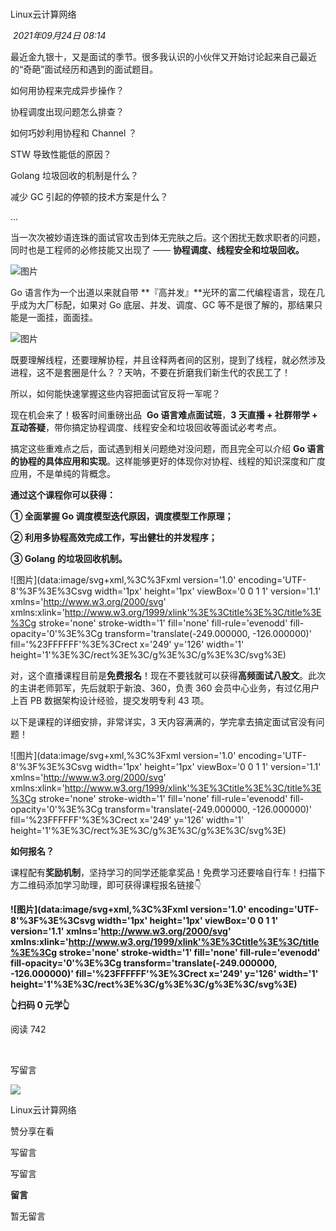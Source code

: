 # 

Linux云计算网络

 _2021年09月24日 08:14_

最近金九银十，又是面试的季节。很多我认识的小伙伴又开始讨论起来自己最近的“奇葩”面试经历和遇到的面试题目。  

  

如何用协程来完成异步操作？

协程调度出现问题怎么排查？

如何巧妙利用协程和 Channel ？

STW 导致性能低的原因？

Golang 垃圾回收的机制是什么？

减少 GC 引起的停顿的技术方案是什么？

...

  

当一次次被妙语连珠的面试官攻击到体无完肤之后。这个困扰无数求职者的问题，同时也是工程师的必修技能又出现了 —— **协程调度、线程安全和垃圾回收。**

![图片](https://mmbiz.qpic.cn/mmbiz_jpg/MptBEbliaXWblgsBicVo0olZHzQQrT2KMts5PaHDeMdnqx5AkTibqrD7o64uuOeljt7Su2SjBhMOicO2GPSLfgCVUA/640?wx_fmt=jpeg&wxfrom=13&tp=wxpic)

  

Go 语言作为一个出道以来就自带 **『高并发』**光环的富二代编程语言，现在几乎成为大厂标配，如果对 Go 底层、并发、调度、GC 等不是很了解的，那结果只能是一面挂，面面挂。

![图片](https://mmbiz.qpic.cn/mmbiz_jpg/MptBEbliaXWblgsBicVo0olZHzQQrT2KMtlqe6icdiaoiaYCOnt0tXWR2An0xPjiblXmgy8KPu7AtMwcUVDXkzEUeTFg/640?wx_fmt=jpeg&wxfrom=13&tp=wxpic)

  

既要理解线程，还要理解协程，并且诠释两者间的区别，提到了线程，就必然涉及进程，这不是套圈是什么？？天呐，不要在折磨我们新生代的农民工了！

所以，如何能快速掌握这些内容把面试官反将一军呢？  

现在机会来了！极客时间重磅出品  **Go 语言难点面试班**，**3 天直播 + 社群带学 + 互动答疑**，带你搞定协程调度、线程安全和垃圾回收等面试必考考点。

搞定这些重难点之后，面试遇到相关问题绝对没问题，而且完全可以介绍 **Go 语言的协程的具体应用和实现**。这样能够更好的体现你对协程、线程的知识深度和广度应用，不是单纯的背概念。

  

**通过这个课程你可以获得：**  

**① 全面掌握 Go 调度模型迭代原因，调度模型工作原理；**

**② 利用多协程高效完成工作，写出健壮的并发程序；**

**③ Golang 的垃圾回收机制。**

![图片](data:image/svg+xml,%3C%3Fxml version='1.0' encoding='UTF-8'%3F%3E%3Csvg width='1px' height='1px' viewBox='0 0 1 1' version='1.1' xmlns='http://www.w3.org/2000/svg' xmlns:xlink='http://www.w3.org/1999/xlink'%3E%3Ctitle%3E%3C/title%3E%3Cg stroke='none' stroke-width='1' fill='none' fill-rule='evenodd' fill-opacity='0'%3E%3Cg transform='translate(-249.000000, -126.000000)' fill='%23FFFFFF'%3E%3Crect x='249' y='126' width='1' height='1'%3E%3C/rect%3E%3C/g%3E%3C/g%3E%3C/svg%3E)

  

对，这个直播课程目前是**免费报名**！现在不要钱就可以获得**高频面试八股文**。此次的主讲老师郭军，先后就职于新浪、360，负责 360 会员中心业务，有过亿用户上百 PB 数据架构设计经验，提交发明专利 43 项。

  

以下是课程的详细安排，非常详实，3 天内容满满的，学完拿去搞定面试官没有问题！  

![图片](data:image/svg+xml,%3C%3Fxml version='1.0' encoding='UTF-8'%3F%3E%3Csvg width='1px' height='1px' viewBox='0 0 1 1' version='1.1' xmlns='http://www.w3.org/2000/svg' xmlns:xlink='http://www.w3.org/1999/xlink'%3E%3Ctitle%3E%3C/title%3E%3Cg stroke='none' stroke-width='1' fill='none' fill-rule='evenodd' fill-opacity='0'%3E%3Cg transform='translate(-249.000000, -126.000000)' fill='%23FFFFFF'%3E%3Crect x='249' y='126' width='1' height='1'%3E%3C/rect%3E%3C/g%3E%3C/g%3E%3C/svg%3E)

  

****如何报名？****

  

课程配有**奖励机制**，坚持学习的同学还能拿奖品！免费学习还要啥自行车！扫描下方二维码添加学习助理，即可获得课程报名链接👇

  

**![图片](data:image/svg+xml,%3C%3Fxml version='1.0' encoding='UTF-8'%3F%3E%3Csvg width='1px' height='1px' viewBox='0 0 1 1' version='1.1' xmlns='http://www.w3.org/2000/svg' xmlns:xlink='http://www.w3.org/1999/xlink'%3E%3Ctitle%3E%3C/title%3E%3Cg stroke='none' stroke-width='1' fill='none' fill-rule='evenodd' fill-opacity='0'%3E%3Cg transform='translate(-249.000000, -126.000000)' fill='%23FFFFFF'%3E%3Crect x='249' y='126' width='1' height='1'%3E%3C/rect%3E%3C/g%3E%3C/g%3E%3C/svg%3E)**

**👆扫码 0 元学👆**

阅读 742

​

写留言

[](javacript:;)

![](http://mmbiz.qpic.cn/mmbiz_png/1TDxR6xkRSFD7ibPKdP9JOqxFxp199B6LLCw80xbTAicxIQPgpsq5ib8kvx7eKfq6erLb1CAT4ZKa3RSnl9IWfELw/300?wx_fmt=png&wxfrom=18)

Linux云计算网络

赞分享在看

写留言

写留言

**留言**

暂无留言